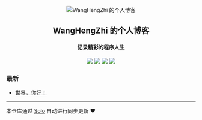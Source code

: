 <p align="center"><img alt="WangHengZhi 的个人博客" src="https://static.b3log.org/images/brand/solo-32.png"></p><h2 align="center">
WangHengZhi 的个人博客
</h2>

<h4 align="center">记录精彩的程序人生</h4>
<p align="center"><a title="WangHengZhi 的个人博客" target="_blank" href="https://github.com/WangHengZhi/solo-blog"><img src="https://img.shields.io/github/last-commit/WangHengZhi/solo-blog.svg?style=flat-square&color=FF9900"></a>
<a title="GitHub repo size in bytes" target="_blank" href="https://github.com/WangHengZhi/solo-blog"><img src="https://img.shields.io/github/repo-size/WangHengZhi/solo-blog.svg?style=flat-square"></a>
<a title="Solo Version" target="_blank" href="https://github.com/b3log/solo/releases"><img src="https://img.shields.io/badge/solo-3.6.7-f1e05a.svg?style=flat-square&color=blueviolet"></a>
<a title="Hits" target="_blank" href="https://github.com/b3log/hits"><img src="https://hits.b3log.org/WangHengZhi/solo-blog.svg"></a></p>

### 最新

* [世界，你好！](http://wanghengzhi.com/hello-solo)



---

本仓库通过 [Solo](https://github.com/b3log/solo) 自动进行同步更新 ❤️ 